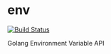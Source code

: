# env

[![Build Status](https://travis-ci.org/hirokazumiyaji/env.svg?branch=master)](https://travis-ci.org/hirokazumiyaji/env)

Golang Environment Variable API
